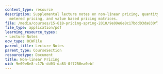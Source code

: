 ```yaml
---
content_type: resource
description: Supplemental lecture notes on non-linear pricing, quantity discounts,
  metered pricing, and value based pricing matrices.
file: /media/courses/15-818-pricing-spring-2010/9e09e8e8c17bdd03da830f7250ea0ebf_MIT15_818S10_supp02.pdf
file_type: application/pdf
learning_resource_types:
- Lecture Notes
ocw_type: OCWFile
parent_title: Lecture Notes
parent_type: CourseSection
resourcetype: Document
title: Non-linear Pricing
uid: 9e09e8e8-c17b-dd03-da83-0f7250ea0ebf
---
```

